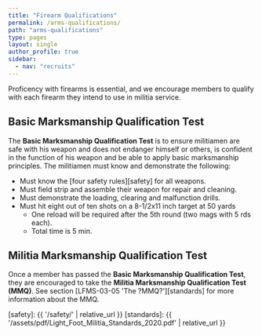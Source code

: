 ```yaml
---
title: "Firearm Qualifications"
permalink: /arms-qualifications/
path: "arms-qualifications"
type: pages
layout: single
author_profile: true
sidebar:
  - nav: "recruits"
---
```


Proficency with firearms is essential, and we encourage members to qualify with each firearm they intend to use in militia service. 

## Basic Marksmanship Qualification Test

The **Basic Marksmanship Qualification Test** is to ensure militiamen are safe with his weapon and does not endanger himself or others, is confident in the function of his weapon and be able to apply basic marksmanship principles. The militiamen must know and demonstrate the following:
* Must know the [four safety rules][safety] for all weapons.
* Must field strip and assemble their weapon for repair and cleaning.
* Must demonstrate the loading, clearing and malfunction drills.
* Must hit eight out of ten shots on a 8-1/2x11 inch target at 50 yards
  * One reload will be required after the 5th round (two mags with 5 rds each). 
  * Total time is 5 min.

##  Militia Marksmanship Qualification Test

Once a member has passed the **Basic Marksmanship Qualification Test**, they are encouraged to take the **Militia Marksmanship Qualification Test (MMQ)**. See section [LFMS-03-05 'The ?MMQ?'][standards] for more information about the MMQ.

[safety]: {{ '/safety/' | relative_url }}
[standards]: {{ '/assets/pdf/Light_Foot_Militia_Standards_2020.pdf' | relative_url }}
